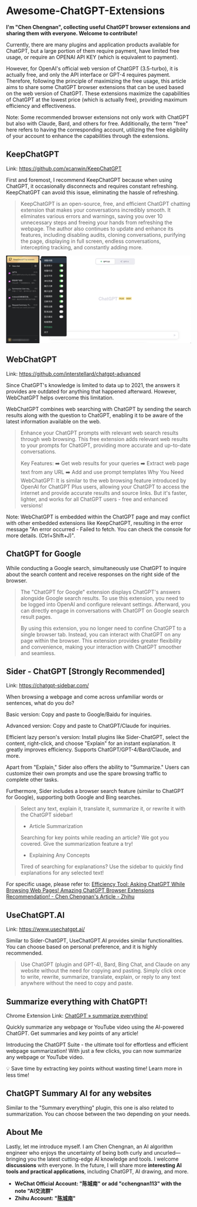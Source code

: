 # Awesome-ChatGPT-Extensions

**I'm "Chen Chengnan", collecting useful ChatGPT browser extensions and sharing them with everyone. Welcome to contribute!**

Currently, there are many plugins and application products available for ChatGPT, but a large portion of them require payment, have limited free usage, or require an OPENAI API KEY (which is equivalent to payment).

However, for OpenAI's official web version of ChatGPT (3.5-turbo), it is actually free, and only the API interface or GPT-4 requires payment. Therefore, following the principle of maximizing the free usage, this article aims to share some ChatGPT browser extensions that can be used based on the web version of ChatGPT. These extensions maximize the capabilities of ChatGPT at the lowest price (which is actually free), providing maximum efficiency and effectiveness.

Note: Some recommended browser extensions not only work with ChatGPT but also with Claude, Bard, and others for free. Additionally, the term "free" here refers to having the corresponding account, utilizing the free eligibility of your account to enhance the capabilities through the extensions.

## KeepChatGPT

Link: https://github.com/xcanwin/KeepChatGPT

First and foremost, I recommend KeepChatGPT because when using ChatGPT, it occasionally disconnects and requires constant refreshing. KeepChatGPT can avoid this issue, eliminating the hassle of refreshing.

> KeepChatGPT is an open-source, free, and efficient ChatGPT chatting extension that makes your conversations incredibly smooth. It eliminates various errors and warnings, saving you over 10 unnecessary steps and freeing your hands from refreshing the webpage. The author also continues to update and enhance its features, including disabling audits, cloning conversations, purifying the page, displaying in full screen, endless conversations, intercepting tracking, and constantly adding more.

![keepchatgpt](https://github.com/xcanwin/KeepChatGPT/blob/main/assets/index_light.png)

## WebChatGPT

Link: https://github.com/interstellard/chatgpt-advanced

Since ChatGPT's knowledge is limited to data up to 2021, the answers it provides are outdated for anything that happened afterward. However, WebChatGPT helps overcome this limitation.

WebChatGPT combines web searching with ChatGPT by sending the search results along with the question to ChatGPT, enabling it to be aware of the latest information available on the web.

> Enhance your ChatGPT prompts with relevant web search results through web browsing. This free extension adds relevant web results to your prompts for ChatGPT, providing more accurate and up-to-date conversations.
>
> Key Features: ➡️ Get web results for your queries ➡️ Extract web page text from any URL ➡️ Add and use prompt templates Why You Need WebChatGPT: It is similar to the web browsing feature introduced by OpenAI for ChatGPT Plus users, allowing your ChatGPT to access the internet and provide accurate results and source links. But it's faster, lighter, and works for all ChatGPT users - free and enhanced versions!

Note: WebChatGPT is embedded within the ChatGPT page and may conflict with other embedded extensions like KeepChatGPT, resulting in the error message "An error occurred - Failed to fetch. You can check the console for more details. (Ctrl+Shift+J)".

## ChatGPT for Google

While conducting a Google search, simultaneously use ChatGPT to inquire about the search content and receive responses on the right side of the browser.

> The "ChatGPT for Google" extension displays ChatGPT's answers alongside Google search results. To use this extension, you need to be logged into OpenAI and configure relevant settings. Afterward, you can directly engage in conversations with ChatGPT on Google search result pages.
>
> By using this extension, you no longer need to confine ChatGPT to a single browser tab. Instead, you can interact with ChatGPT on any page within the browser. This extension provides greater flexibility and convenience, making your interaction with ChatGPT smoother and seamless.

## Sider - ChatGPT [Strongly Recommended]

Link: https://chatgpt-sidebar.com/

When browsing a webpage and come across unfamiliar words or sentences, what do you do?

Basic version: Copy and paste to Google/Baidu for inquiries.

Advanced version: Copy and paste to ChatGPT/Claude for inquiries.

Efficient lazy person's version: Install plugins like Sider-ChatGPT, select the content, right-click, and choose "Explain" for an instant explanation. It greatly improves efficiency. Supports ChatGPT/GPT-4/Bard/Claude, and more.

Apart from "Explain," Sider also offers the ability to "Summarize." Users can customize their own prompts and use the spare browsing traffic to complete other tasks.

Furthermore, Sider includes a browser search feature (similar to ChatGPT for Google), supporting both Google and Bing searches.

> Select any text, explain it, translate it, summarize it, or rewrite it with the ChatGPT sidebar!
>
> - Article Summarization
>
> Searching for key points while reading an article? We got you covered. Give the summarization feature a try!
>
> - Explaining Any Concepts
>
> Tired of searching for explanations? Use the sidebar to quickly find explanations for any selected text!

For specific usage, please refer to: [Efficiency Tool: Asking ChatGPT While Browsing Web Pages! Amazing ChatGPT Browser Extensions Recommendation! - Chen Chengnan's Article - Zhihu](https://zhuanlan.zhihu.com/p/632854153)

## UseChatGPT.AI

Link: https://www.usechatgpt.ai/

Similar to Sider-ChatGPT, UseChatGPT.AI provides similar functionalities. You can choose based on personal preference, and it is highly recommended.

> Use ChatGPT (plugin and GPT-4), Bard, Bing Chat, and Claude on any website without the need for copying and pasting. Simply click once to write, rewrite, summarize, translate, explain, or reply to any text anywhere without the need to copy and paste.

## Summarize everything with ChatGPT!

Chrome Extension Link: [ChatGPT » summarize everything!](https://chrome.google.com/webstore/detail/chatgpt-»-summarize-every/cbgecfllfhmmnknmamkejadjmnmpfjmp?hl=en)

Quickly summarize any webpage or YouTube video using the AI-powered ChatGPT. Get summaries and key points of any article!

Introducing the ChatGPT Suite - the ultimate tool for effortless and efficient webpage summarization! With just a few clicks, you can now summarize any webpage or YouTube video.

💡 Save time by extracting key points without wasting time! Learn more in less time!

## ChatGPT Summary AI for any websites

Similar to the "Summary everything" plugin, this one is also related to summarization. You can choose between the two depending on your needs.

## About Me

Lastly, let me introduce myself. I am Chen Chengnan, an AI algorithm engineer who enjoys the uncertainty of being both curly and uncurled—bringing you the latest cutting-edge AI knowledge and tools. I welcome **discussions** with everyone. In the future, I will share more **interesting AI tools and practical applications**, including ChatGPT, AI drawing, and more.

- **WeChat Official Account: "陈城南" or add "cchengnan113" with the note "AI交流群"**
- **Zhihu Account: "[陈城南](https://www.zhihu.com/people/cchengnan113)"**